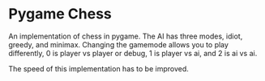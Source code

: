 # Pygame Chess
An implementation of chess in pygame. The AI has three modes, idiot, greedy, and minimax. Changing the gamemode allows you to play differently,
0 is player vs player or debug, 1 is player vs ai, and 2 is ai vs ai.

The speed of this implementation has to be improved.
